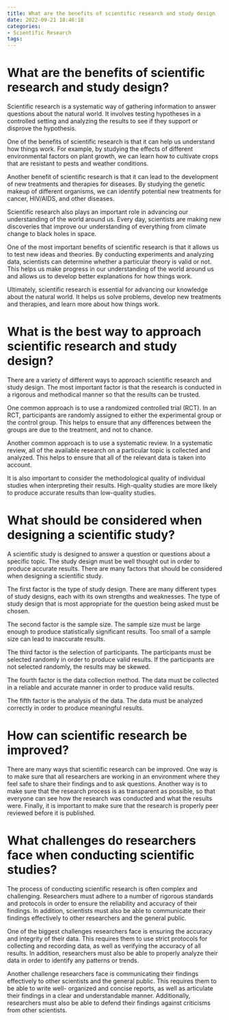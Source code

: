 ```yaml
---
title: What are the benefits of scientific research and study design
date: 2022-09-21 18:46:18
categories:
- Scientific Research
tags:
---
```



#  What are the benefits of scientific research and study design?

Scientific research is a systematic way of gathering information to answer questions about the natural world. It involves testing hypotheses in a controlled setting and analyzing the results to see if they support or disprove the hypothesis.

One of the benefits of scientific research is that it can help us understand how things work. For example, by studying the effects of different environmental factors on plant growth, we can learn how to cultivate crops that are resistant to pests and weather conditions.

Another benefit of scientific research is that it can lead to the development of new treatments and therapies for diseases. By studying the genetic makeup of different organisms, we can identify potential new treatments for cancer, HIV/AIDS, and other diseases.

 Scientific research also plays an important role in advancing our understanding of the world around us. Every day, scientists are making new discoveries that improve our understanding of everything from climate change to black holes in space.

One of the most important benefits of scientific research is that it allows us to test new ideas and theories. By conducting experiments and analyzing data, scientists can determine whether a particular theory is valid or not. This helps us make progress in our understanding of the world around us and allows us to develop better explanations for how things work.

Ultimately, scientific research is essential for advancing our knowledge about the natural world. It helps us solve problems, develop new treatments and therapies, and learn more about how things work.

#  What is the best way to approach scientific research and study design?

There are a variety of different ways to approach scientific research and study design. The most important factor is that the research is conducted in a rigorous and methodical manner so that the results can be trusted.

One common approach is to use a randomized controlled trial (RCT). In an RCT, participants are randomly assigned to either the experimental group or the control group. This helps to ensure that any differences between the groups are due to the treatment, and not to chance.

Another common approach is to use a systematic review. In a systematic review, all of the available research on a particular topic is collected and analyzed. This helps to ensure that all of the relevant data is taken into account.

It is also important to consider the methodological quality of individual studies when interpreting their results. High-quality studies are more likely to produce accurate results than low-quality studies.

#  What should be considered when designing a scientific study?

A scientific study is designed to answer a question or questions about a specific topic. The study design must be well thought out in order to produce accurate results. There are many factors that should be considered when designing a scientific study.

The first factor is the type of study design. There are many different types of study designs, each with its own strengths and weaknesses. The type of study design that is most appropriate for the question being asked must be chosen.

The second factor is the sample size. The sample size must be large enough to produce statistically significant results. Too small of a sample size can lead to inaccurate results.

The third factor is the selection of participants. The participants must be selected randomly in order to produce valid results. If the participants are not selected randomly, the results may be skewed.

The fourth factor is the data collection method. The data must be collected in a reliable and accurate manner in order to produce valid results.

The fifth factor is the analysis of the data. The data must be analyzed correctly in order to produce meaningful results.

#  How can scientific research be improved?

There are many ways that scientific research can be improved. One way is to make sure that all researchers are working in an environment where they feel safe to share their findings and to ask questions. Another way is to make sure that the research process is as transparent as possible, so that everyone can see how the research was conducted and what the results were. Finally, it is important to make sure that the research is properly peer reviewed before it is published.

#  What challenges do researchers face when conducting scientific studies?

The process of conducting scientific research is often complex and challenging. Researchers must adhere to a number of rigorous standards and protocols in order to ensure the reliability and accuracy of their findings. In addition, scientists must also be able to communicate their findings effectively to other researchers and the general public.

One of the biggest challenges researchers face is ensuring the accuracy and integrity of their data. This requires them to use strict protocols for collecting and recording data, as well as verifying the accuracy of all results. In addition, researchers must also be able to properly analyze their data in order to identify any patterns or trends.

Another challenge researchers face is communicating their findings effectively to other scientists and the general public. This requires them to be able to write well- organized and concise reports, as well as articulate their findings in a clear and understandable manner. Additionally, researchers must also be able to defend their findings against criticisms from other scientists.